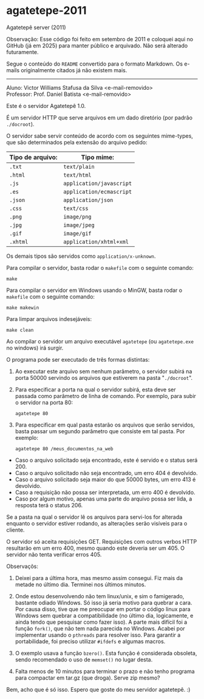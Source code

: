 # agatetepe-2011
Agatetepê server (2011)

Observação: Esse código foi feito em setembro de 2011 e coloquei aqui no GitHub (já em 2025) para manter público e arquivado. Não será alterado futuramente.

Segue o conteúdo do `README` convertido para o formato Markdown. Os e-mails originalmente citados já não existem mais.

----

Aluno: Victor Williams Stafusa da Silva &lt;e-mail-removido&gt;<br>
Professor: Prof. Daniel Batista &lt;e-mail-removido&gt;

Este é o servidor Agatetepê 1.0.

É um servidor HTTP que serve arquivos em um dado diretório (por padrão `./docroot`).

O servidor sabe servir conteúdo de acordo com os seguintes mime-types, que são determinados pela extensão do arquivo pedido:

| Tipo de arquivo: | Tipo mime:               |
| ---------------- | ------------------------ |
| `.txt`           | `text/plain`             |
| `.html`          | `text/html`              |
| `.js`            | `application/javascript` |
| `.es`            | `application/ecmascript` |
| `.json`          | `application/json`       |
| `.css`           | `text/css`               |
| `.png`           | `image/png`              |
| `.jpg`           | `image/jpeg`             |
| `.gif`           | `image/gif`              |
| `.xhtml`         | `application/xhtml+xml`  |

Os demais tipos são servidos como `application/x-unknown`.

Para compilar o servidor, basta rodar o `makefile` com o seguinte comando:
```
make
```

Para compilar o servidor em Windows usando o MinGW, basta rodar o `makefile` com o seguinte comando:
```
make makewin
```

Para limpar arquivos indesejáveis:
```
make clean
```

Ao compilar o servidor um arquivo executável `agatetepe` (ou `agatetepe.exe` no windows) irá surgir.

O programa pode ser executado de três formas distintas:

1. Ao executar este arquivo sem nenhum parâmetro, o servidor subirá na porta 50000 servindo os arquivos que estiverem na pasta "`./docroot`".

2. Para especificar a porta na qual o servidor subirá, esta deve ser passada como parâmetro de linha de comando. Por exemplo, para subir o servidor na porta 80:

    ```
    agatetepe 80
    ```

3. Para especificar em qual pasta estarão os arquivos que serão servidos, basta passar um segundo parâmetro que consiste em tal pasta. Por exemplo:

    ```
    agatetepe 80 /meus_documentos_na_web
    ```

* Caso o arquivo solicitado seja encontrado, este é servido e o status será 200.
* Caso o arquivo solicitado não seja encontrado, um erro 404 é devolvido.
* Caso o arquivo solicitado seja maior do que 50000 bytes, um erro 413 é devolvido.
* Caso a requisição não possa ser interpretada, um erro 400 é devolvido.
* Caso por algum motivo, apenas uma parte do arquivo possa ser lida, a resposta terá o status 206.

Se a pasta na qual o servidor lê os arquivos para servi-los for alterada enquanto o servidor estiver rodando, as alterações serão visíveis para o cliente.

O servidor só aceita requisições GET. Requisições com outros verbos HTTP resultarão em um erro 400, mesmo quando este deveria ser um 405. O servidor não tenta verificar erros 405.

Observaçõs:
1. Deixei para a última hora, mas mesmo assim consegui. Fiz mais da metade no último dia. Terminei nos últimos minutos.

2. Onde estou desenvolvendo não tem linux/unix, e sim o famigerado, bastante odiado Windows. Só isso já seria motivo para quebrar a cara.
Por causa disso, tive que me preocupar em portar o código linux para Windows sem quebrar a compatibilidade (no último dia, logicamente, e ainda tendo que pesquisar como fazer isso).
A parte mais difícil foi a função `fork()`, que não tem nada parecida no Windows. Acabei por implementar usando o `pthreads` para resolver isso.
Para garantir a portabilidade, foi preciso utilizar `#ifdefs` e algumas macros.

3. O exemplo usava a função `bzero()`. Esta função é considerada obsoleta, sendo recomendado o uso de `memset()` no lugar desta.

4. Falta menos de 10 minutos para terminar o prazo e não tenho programa para compactar em tar.gz (que droga). Serve zip mesmo?

Bem, acho que é só isso. Espero que goste do meu servidor agatetepê. :)
